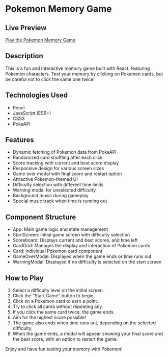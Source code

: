 # Pokemon Memory Game

## Live Preview
[Play the Pokemon Memory Game](https://poke-memory-card.netlify.app/)

## Description
This is a fun and interactive memory game built with React, featuring Pokemon characters. Test your memory by clicking on Pokemon cards, but be careful not to click the same one twice!

## Technologies Used
- React
- JavaScript (ES6+)
- CSS3
- PokeAPI

## Features
- Dynamic fetching of Pokemon data from PokeAPI
- Randomized card shuffling after each click
- Score tracking with current and best score display
- Responsive design for various screen sizes
- Game over modal with final score and restart option
- Attractive Pokemon-themed UI
- Difficulty selection with different time limits
- Warning modal for unselected difficulty
- Background music during gameplay
- Special music track when time is running out

## Component Structure
- App: Main game logic and state management
- StartScreen: Initial game screen with difficulty selection
- Scoreboard: Displays current and best scores, and time left
- CardGrid: Manages the display and interaction of Pokemon cards
- Card: Individual Pokemon card component
- GameOverModal: Displayed when the game ends or time runs out
- WarningModal: Displayed if no difficulty is selected on the start screen

## How to Play
1. Select a difficulty level on the initial screen.
2. Click the "Start Game" button to begin.
3. Click on a Pokemon card to earn a point.
4. Try to click all cards without repeating any.
5. If you click the same card twice, the game ends.
6. Aim for the highest score possible!
7. The game also ends when time runs out, depending on the selected difficulty.
8. When the game ends, a modal will appear showing your final score and the best score, with an option to restart the game.

Enjoy and have fun testing your memory with Pokemon!
